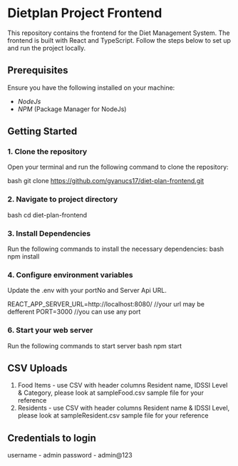 
# Dietplan Project Frontend

This repository contains the frontend for the Diet Management System. The frontend is built with React and TypeScript. 
Follow the steps below to set up and run the project locally.

## Prerequisites

Ensure you have the following installed on your machine:

- *NodeJs*
- *NPM* (Package Manager for NodeJs)

## Getting Started

### 1. Clone the repository

Open your terminal and run the following command to clone the repository:

bash
git clone https://github.com/gyanucs17/diet-plan-frontend.git


### 2. Navigate to project directory
bash
cd diet-plan-frontend


### 3. Install Dependencies
Run the following commands to install the necessary dependencies:
bash
npm install


### 4. Configure environment variables
Update the .env  with your portNo and Server Api URL.

REACT_APP_SERVER_URL=http://localhost:8080/ //your url may be defferent
PORT=3000 //you can use any port

### 6. Start your web server
Run the following commands to start server
bash
npm start 


## CSV Uploads

1. Food Items - use CSV with header columns Resident name, IDSSI Level & Category, please look at sampleFood.csv sample file for your reference
2. Residents - use CSV with header columns Resident name & IDSSI Level, please look at sampleResident.csv sample file for your reference

## Credentials to login
username - admin
password - admin@123
  

